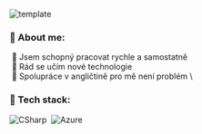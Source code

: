 ![template](https://user-images.githubusercontent.com/61688854/130102892-eaa439a3-4cd3-4921-80cf-7861d6cb29b8.png)

### 🔵 About me:


&nbsp;🔹 Jsem schopný pracovat rychle a samostatně \
&nbsp;🔹 Rád se učím nové technologie \
&nbsp;🔹 Spolupráce v angličtině pro mě není problém \

### 🔵 Tech stack:

![CSharp](https://img.shields.io/badge/-CSharp-05122A?style=flat&logo=csharp)&nbsp;
![Azure](https://img.shields.io/badge/-Azure-05122A?style=flat&logo=microsoft-azure)&nbsp;
